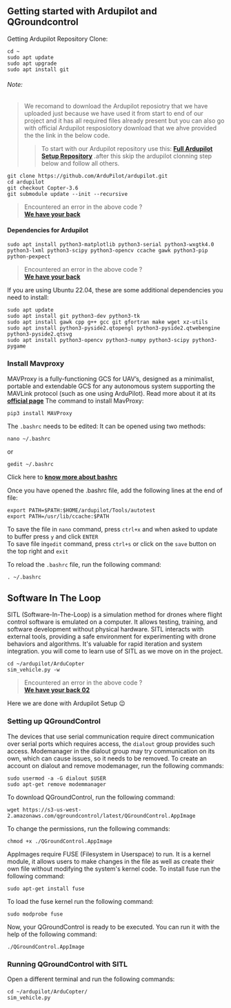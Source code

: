 ## Getting started with Ardupilot and QGroundcontrol  
Getting Ardupilot Repository Clone:   
```
cd ~
sudo apt update
sudo apt upgrade
sudo apt install git
```
###### Note:
> We recomand to  download the Ardupilot reposiotry that we have uploaded just because we have used it from start to end of our project and it has all required files already present but you can also go with official Ardupilot resposiotory download that we ahve provided the the link in the below code.
>> To start with our Ardupilot repository use this:
>> __[Full Ardupilot Setup Repository](https://github.com)__
.after this skip the ardupilot clonning step below and follow all others.

```
git clone https://github.com/ArduPilot/ardupilot.git
cd ardupilot
git checkout Copter-3.6
git submodule update --init --recursive
```
> Encountered an error in the above code ?  
> __[We have your back ](https://github.com)__

#### Dependencies for Ardupilot
```
sudo apt install python3-matplotlib python3-serial python3-wxgtk4.0 python3-lxml python3-scipy python3-opencv ccache gawk python3-pip python-pexpect
```
> Encountered an error in the above code ?  
> __[We have your back ](https://github.com/Omkhare632/Drone_simulation_from_scratch/blob/5e102dfe49cd2925592097784eb9dea140c26718/We_have_your_back_01.md#L120)__

If you are using Ubuntu 22.04, these are some additional dependencies you need to install:
```
sudo apt update
sudo apt install git python3-dev python3-tk
sudo apt install gawk cpp g++ gcc git gfortran make wget xz-utils
sudo apt install python3-pyside2.qtopengl python3-pyside2.qtwebengine python3-pyside2.qtsvg
sudo apt install python3-opencv python3-numpy python3-scipy python3-pygame
```

### Install Mavproxy
MAVProxy is a fully-functioning GCS for UAV’s, designed as a minimalist, portable and extendable GCS for any autonomous system supporting the MAVLink protocol (such as one using ArduPilot). 
Read more about it at its __[official page](https://ardupilot.org/mavproxy/)__
The command to install MavProxy:
```
pip3 install MAVProxy
```

The `.bashrc` needs to be edited:
It can be opened using two methods: 
```
nano ~/.bashrc
```
or
```
gedit ~/.bashrc
```
Click here to __[know more about bashrc](https://github.com)__

Once you have opened the .bashrc file, add the following lines at the end of file:
```
export PATH=$PATH:$HOME/ardupilot/Tools/autotest
export PATH=/usr/lib/ccache:$PATH
```
To save the file in `nano` command, press `ctrl+x` and when asked to update to buffer press `y` and click `ENTER`  
To save file in`gedit` command, press `ctrl+s` or click on the `save` button on the top right and `exit`

To reload the `.bashrc` file, run the following command:
```
. ~/.bashrc
```
## Software In The Loop
SITL (Software-In-The-Loop) is a simulation method for drones where flight control software is emulated on a computer. It allows testing, training, and software development without physical hardware. SITL interacts with external tools, providing a safe environment for experimenting with drone behaviors and algorithms. It's valuable for rapid iteration and system integration.
you will come to learn use of SITL as we move on in the project.
```
cd ~/ardupilot/ArduCopter
sim_vehicle.py -w
```
> Encountered an error in the above code ?  
> __[We have your back 02](https://github.com)__
> 
Here we are done with Ardupilot Setup :wink:
### Setting up QGroundControl 
The devices that use serial communication require direct communication over serial ports which requires access, the ```dialout``` group provides such access.
Modemanager in the dialout group may try communication on its own, which can cause issues, so it needs to be removed.
To create an account on dialout and remove modemanager, run the following commands:
```
sudo usermod -a -G dialout $USER
sudo apt-get remove modemmanager
```
To download QGroundControl, run the following command:
```
wget https://s3-us-west-2.amazonaws.com/qgroundcontrol/latest/QGroundControl.AppImage
```
To change the permissions, run the following commands:
```
chmod +x ./QGroundControl.AppImage
```
AppImages require FUSE (Filesystem in Userspace) to run. It is a kernel module, it allows users to make changes in the file as well as create their own file without modifying the system's kernel code. To install fuse run the following command:
```
sudo apt-get install fuse
```
To load the fuse kernel run the following command:
```
sudo modprobe fuse
```
Now, your QGroundControl is ready to be executed. You can run it with the help of the following command:
``` 
./QGroundControl.AppImage
```
### Running QGroundControl with SITL
Open a different terminal and run the following commands:
```
cd ~/ardupilot/ArduCopter/
sim_vehicle.py
```
